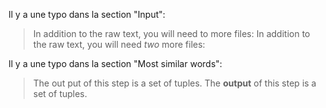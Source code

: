 Il y a une typo dans la section "Input":

> In addition to the raw text, you will need to more files:
> In addition to the raw text, you will need *two* more files:


Il y a une typo dans la section "Most similar words":

> The out put of this step is a set of tuples.
> The **output** of this step is a set of tuples.

